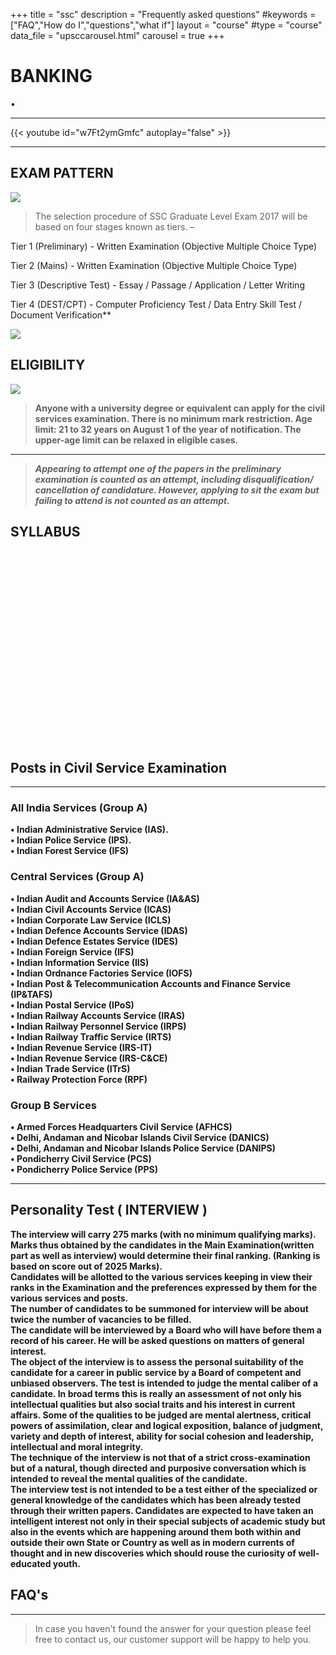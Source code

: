 +++
title = "ssc"
description = "Frequently asked questions"
#keywords = ["FAQ","How do I","questions","what if"]
layout = "course"
#type = "course"
data_file = "upsccarousel.html"
carousel = true
+++

# BANKING 
>

• 

***




{{< youtube id="w7Ft2ymGmfc" autoplay="false" >}}

***

## EXAM PATTERN

<img src="/img/banners/pre exam pattern.jpg" style="max-width: 100%;"/>

>The selection procedure of SSC Graduate Level Exam 2017 will be based on four stages known as tiers. –

Tier 1 (Preliminary) - Written Examination (Objective Multiple Choice Type)

Tier 2 (Mains) - Written Examination (Objective Multiple Choice Type)

Tier 3 (Descriptive Test) - Essay / Passage / Application / Letter Writing

Tier 4 (DEST/CPT) - Computer Proficiency Test / Data Entry Skill Test / Document Verification**

<img src="/img/banners/mains exam pattern.jpg" style="max-width: 100%;"/>

## ELIGIBILITY

<img src="/img/banners/eligibility.png" style="max-width: 100%;"/>

> **Anyone with a university degree or equivalent can apply for the civil services examination. There is no minimum mark restriction. Age limit: 21 to 32 years on August 1 of the year of notification. The upper-age limit can be relaxed in eligible cases.**
***

> **_Appearing to attempt one of the papers in the preliminary examination is counted as an attempt, including disqualification/ cancellation of candidature. However, applying to sit the exam but failing to attend is not counted as an attempt._**

## SYLLABUS

<div class="container">
<div class="col-md-4" style="margin-left: -10px;margin-right: -10px;">
                    <a href="../upsc-prelims-syllabus"><div class="box-simple" style="background-repeat:  no-repeat;background-image: url('../img/upsc/prelims.jpg');background-size:  contain;min-height: 153px;">
                    </div></a>
</div>
<div class="col-md-4" style="margin-left: -10px;margin-right: -10px;">
                    <a href="../upsc-mains-syllabus"><div class="box-simple" style="background-repeat:  no-repeat;background-image: url('../img/upsc/mains.jpg');background-size:  contain;min-height: 153px;">
                    </div></a>
                    </div>
</div>



## Posts in  Civil Service Examination
---

### All India Services (Group A)  
>
**•	Indian Administrative Service (IAS).  
•	Indian Police Service (IPS).  
•	Indian Forest Service (IFS)**  

### Central Services (Group A)  
>
**•	Indian Audit and Accounts Service (IA&AS)  
•	Indian Civil Accounts Service (ICAS)  
•	Indian Corporate Law Service (ICLS)  
•	Indian Defence Accounts Service (IDAS)  
•	Indian Defence Estates Service (IDES)  
•	Indian Foreign Service (IFS)  
•	Indian Information Service (IIS)  
•	Indian Ordnance Factories Service (IOFS)  
•	Indian Post & Telecommunication Accounts and Finance Service (IP&TAFS)  
•	Indian Postal Service (IPoS)  
•	Indian Railway Accounts Service (IRAS)  
•	Indian Railway Personnel Service (IRPS)  
•	Indian Railway Traffic Service (IRTS)  
•	Indian Revenue Service (IRS-IT)  
•	Indian Revenue Service (IRS-C&CE)  
•	Indian Trade Service (ITrS)  
•	Railway Protection Force (RPF)**  

### Group B Services  
>
**•	Armed Forces Headquarters Civil Service (AFHCS)  
•	Delhi, Andaman and Nicobar Islands Civil Service (DANICS)  
•	Delhi, Andaman and Nicobar Islands Police Service (DANIPS)  
•	Pondicherry Civil Service (PCS)  
•	Pondicherry Police Service (PPS)**  

___


## Personality Test ( INTERVIEW )

>
**The interview will carry 275 marks (with no minimum qualifying marks). Marks thus obtained by the candidates in the Main Examination(written part as well as interview) would determine their final ranking. (Ranking is based on score out of 2025 Marks).  
Candidates will be allotted to the various services keeping in view their ranks in the Examination and the preferences expressed by them for the various services and posts.  
The number of candidates to be summoned for interview will be about twice the number of vacancies to be filled.  
The candidate will be interviewed by a Board who will have before them a record of his career. He will be asked questions on matters of general interest.  
The object of the interview is to assess the personal suitability of the candidate for a career in public service by a Board of competent and unbiased observers. The test is intended to judge the mental caliber of a candidate. In broad terms this is really an assessment of not only his intellectual qualities but also social traits and his interest in current affairs.
Some of the qualities to be judged are mental alertness, critical powers of assimilation, clear and logical exposition, balance of judgment, variety and depth of interest, ability for social cohesion and leadership, intellectual and moral integrity.  
The technique of the interview is not that of a strict cross-examination but of a natural, though directed and purposive conversation which is intended to reveal the mental qualities of the candidate.  
The interview test is not intended to be a test either of the specialized or general knowledge of the candidates which has been already tested through their written papers. Candidates are expected to have taken an intelligent interest not only in their special subjects of academic study but also in the events which are happening around them both within and outside their own State or Country as well as in modern currents of thought and in new discoveries which should rouse the curiosity of well-educated youth.**  

## FAQ's

---

> In case you haven't found the answer for your question please feel free to contact us, our customer support will be happy to help you.
